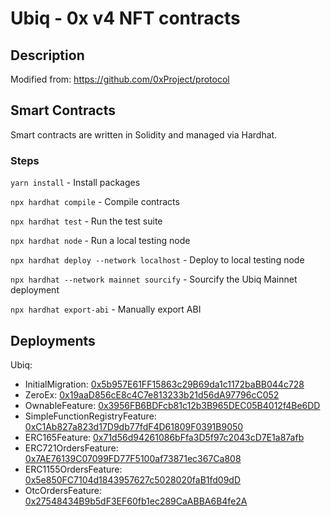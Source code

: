 # Ubiq - 0x v4 NFT contracts

## Description

Modified from: https://github.com/0xProject/protocol

## Smart Contracts

Smart contracts are written in Solidity and managed via Hardhat.

### Steps

`yarn install` - Install packages

`npx hardhat compile` - Compile contracts

`npx hardhat test` - Run the test suite

`npx hardhat node` - Run a local testing node

`npx hardhat deploy --network localhost` - Deploy to local testing node

`npx hardhat --network mainnet sourcify` - Sourcify the Ubiq Mainnet deployment

`npx hardhat export-abi` - Manually export ABI

## Deployments

Ubiq:
* InitialMigration: [0x5b957E61FF15863c29B69da1c1172baBB044c728](https://ubiqscan.io/address/0x5b957E61FF15863c29B69da1c1172baBB044c728)
* ZeroEx: [0x19aaD856cE8c4C7e813233b21d56dA97796cC052](https://ubiqscan.io/address/0x19aaD856cE8c4C7e813233b21d56dA97796cC052)
* OwnableFeature: [0x3956FB6BDFcb81c12b3B965DEC05B4012f4Be6DD](https://ubiqscan.io/address/0x3956FB6BDFcb81c12b3B965DEC05B4012f4Be6DD)
* SimpleFunctionRegistryFeature: [0xC1Ab827a823d17D9db77fdF4D61809F0391B9050](https://ubiqscan.io/address/0xC1Ab827a823d17D9db77fdF4D61809F0391B9050)
* ERC165Feature: [0x71d56d94261086bFfa3D5f97c2043cD7E1a87afb](https://ubiqscan.io/address/0x71d56d94261086bFfa3D5f97c2043cD7E1a87afb)
* ERC721OrdersFeature: [0x7AE76139C07099FD77F5100af73871ec367Ca808](https://ubiqscan.io/address/0x7AE76139C07099FD77F5100af73871ec367Ca808)
* ERC1155OrdersFeature: [0x5e850FC7104d1843957627c5028020faB1fd09dD](https://ubiqscan.io/address/0x5e850FC7104d1843957627c5028020faB1fd09dD)
* OtcOrdersFeature: [0x27548434B9b5dF3EF60fb1ec289CaABBA6B4fe2A](https://ubiqscan.io/address/0x27548434B9b5dF3EF60fb1ec289CaABBA6B4fe2A)
